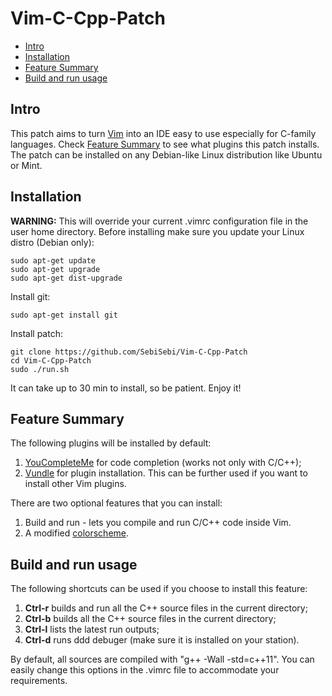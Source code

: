 # Vim-C-Cpp-Patch

- [Intro](#intro)
- [Installation](#installation)
- [Feature Summary](#feature-summary)
- [Build and run usage](#build-and-run-usage)

Intro
-----

This patch aims to turn [Vim](http://www.vim.org/) into an IDE easy to use especially for C-family languages.
Check [Feature Summary](#feature-summary) to see what plugins this patch installs. The patch can be installed
on any Debian-like Linux distribution like Ubuntu or Mint.

Installation
------------

**WARNING:** This will override your current .vimrc configuration file in the user home directory.
Before installing make sure you update your Linux distro (Debian only):

    sudo apt-get update
    sudo apt-get upgrade
    sudo apt-get dist-upgrade

Install git:

    sudo apt-get install git

Install patch:

    git clone https://github.com/SebiSebi/Vim-C-Cpp-Patch
    cd Vim-C-Cpp-Patch
    sudo ./run.sh

It can take up to 30 min to install, so be patient. Enjoy it!

Feature Summary
-----

The following plugins will be installed by default:

1. [YouCompleteMe](https://github.com/Valloric/YouCompleteMe) for code completion (works not only with C/C++);
2. [Vundle](https://github.com/VundleVim/Vundle.vim) for plugin installation. This can be further used if you want
to install other Vim plugins.

There are two optional features that you can install:

1. Build and run - lets you compile and run C/C++ code inside Vim.
2. A modified [colorscheme](https://github.com/tpope/vim-vividchalk).


Build and run usage
-----

The following shortcuts can be used if you choose to install this feature:

1. **Ctrl-r** builds and run all the C++ source files in the current directory;
2. **Ctrl-b** builds all the C++ source files in the current directory;
3. **Ctrl-l** lists the latest run outputs;
4. **Ctrl-d** runs ddd debuger (make sure it is installed on your station).

By default, all sources are compiled with "g++ -Wall -std=c++11". You can easily change
this options in the .vimrc file to accommodate your requirements.



